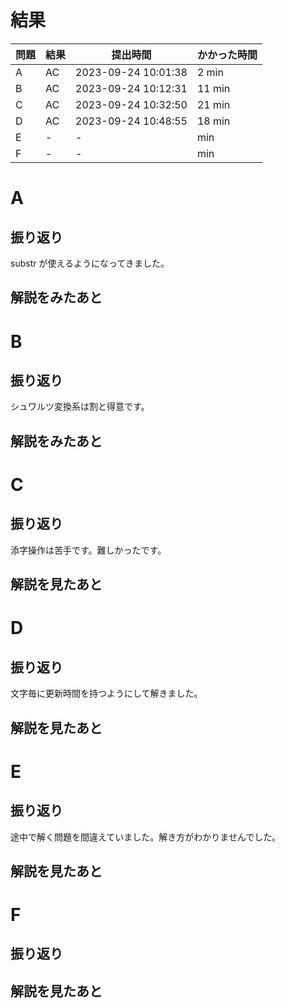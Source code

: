 # 結果

| 問題 | 結果 | 提出時間            | かかった時間 |
|------|------|---------------------|--------------|
| A    | AC   | 2023-09-24 10:01:38 | 2 min        |
| B    | AC   | 2023-09-24 10:12:31 | 11 min       |
| C    | AC   | 2023-09-24 10:32:50 | 21 min       |
| D    | AC   | 2023-09-24 10:48:55 | 18 min       |
| E    | -    | -                   |     min      |
| F    | -    | -                   |     min      |

# A

## 振り返り

substr が使えるようになってきました。

## 解説をみたあと

# B

## 振り返り

シュワルツ変換系は割と得意です。

## 解説をみたあと

# C

## 振り返り

添字操作は苦手です。難しかったです。

## 解説を見たあと

# D

## 振り返り

文字毎に更新時間を持つようにして解きました。

## 解説を見たあと

# E

## 振り返り

途中で解く問題を間違えていました。解き方がわかりませんでした。

## 解説を見たあと

# F

## 振り返り

## 解説を見たあと
